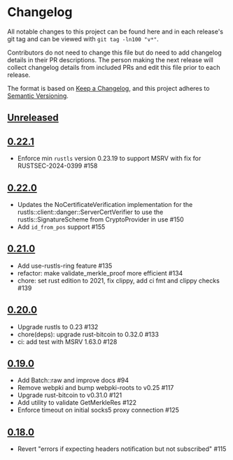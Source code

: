 # Changelog

All notable changes to this project can be found here and in each release's git tag and can be viewed with `git tag -ln100 "v*"`.

Contributors do not need to change this file but do need to add changelog details in their PR descriptions. The person making the next release will collect changelog details from included PRs and edit this file prior to each release.

The format is based on [Keep a Changelog](https://keepachangelog.com/en/1.0.0/),
and this project adheres to [Semantic Versioning](https://semver.org/spec/v2.0.0.html).

## [Unreleased]

## [0.22.1]

 - Enforce min `rustls` version 0.23.19 to support MSRV with fix for RUSTSEC-2024-0399 #158

## [0.22.0]

 - Updates the NoCertificateVerification implementation for the rustls::client::danger::ServerCertVerifier to use the rustls::SignatureScheme from CryptoProvider in use #150
 - Add `id_from_pos` support #155

## [0.21.0]

 - Add use-rustls-ring feature #135
 - refactor: make validate_merkle_proof more efficient #134
 - chore: set rust edition to 2021, fix clippy, add ci fmt and clippy checks #139

## [0.20.0]

- Upgrade rustls to 0.23 #132
- chore(deps): upgrade rust-bitcoin to 0.32.0 #133
- ci: add test with MSRV 1.63.0 #128

## [0.19.0]

 - Add Batch::raw and improve docs #94
 - Remove webpki and bump webpki-roots to v0.25 #117
 - Upgrade rust-bitcoin to v0.31.0 #121
 - Add utility to validate GetMerkleRes #122
 - Enforce timeout on initial socks5 proxy connection #125

## [0.18.0]

 - Revert "errors if expecting headers notification but not subscribed" #115

[0.18.0]: https://github.com/bitcoindevkit/rust-electrum-client/compare/0.17.0...0.18.0
[0.19.0]: https://github.com/bitcoindevkit/rust-electrum-client/compare/0.18.0...v0.19.0
[0.20.0]: https://github.com/bitcoindevkit/rust-electrum-client/compare/0.19.0...v0.20.0
[0.21.0]: https://github.com/bitcoindevkit/rust-electrum-client/compare/0.20.0...v0.21.0
[0.22.0]: https://github.com/bitcoindevkit/rust-electrum-client/compare/0.21.0...v0.22.0
[0.22.1]: https://github.com/bitcoindevkit/rust-electrum-client/compare/0.22.0...v0.22.1
[Unreleased]: https://github.com/bitcoindevkit/rust-electrum-client/compare/0.22.1...HEAD
